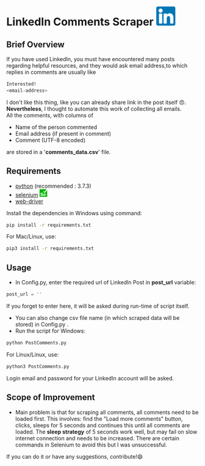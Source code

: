 # LinkedIn Comments Scraper <img src="assets/linkedin_logo.png" width="50" height="50"></img>

## Brief Overview
If you have used LinkedIn, you must have encountered many posts regarding helpful resources, and they would ask email address,to which replies in comments are usually like
```bash
Interested!
<email-address>
 ``` 
I don't like this thing, like you can already share link in the post itself :angry:. **Nevertheless**, I thought to automate this work of collecting all emails.  
All the comments, with columns of 
* Name of the person commented
* Email address (if present in comment)
* Comment (UTF-8 encoded)

are stored in a '**comments_data.csv**' file.

## Requirements
* [python](https://www.python.org/) (recommended : 3.7.3)
* [selenium](https://pypi.org/project/selenium/) <img src="assets/selenium_logo.png" width="20" height="20"></img>
* [web-driver](https://pypi.org/project/webdriver-manager/)

Install the dependencies in Windows using command:
```bash
pip install -r requirements.txt
```
For Mac/Linux, use:
```bash
pip3 install -r requirements.txt
```

## Usage
* In Config.py, enter the required url of LinkedIn Post in **post_url** variable:
```python
post_url = ''
```
If you forget to enter here, it will be asked during run-time of script itself.
* You can also change csv file name (in which scraped data will be stored) in Config.py .
* Run the script for Windows:
```bash
python PostComments.py
```
For Linux/Linux, use:
```bash
python3 PostComments.py
```
Login email and password for your LinkedIn account will be asked.

## Scope of Improvement
* Main problem is that for scraping all comments, all comments need to be loaded first. This involves: find the "Load more comments" button, clicks, sleeps for 5 seconds and continues this until all comments are loaded. The **sleep strategy** of 5 seconds work well, but may fail on slow internet connection and needs to be increased. There are certain commands in Selenium to avoid this but I was unsuccessful. 

If you can do it or have any suggestions, contribute!:smile:
